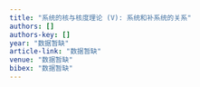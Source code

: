 ```yaml
---
title: "系统的核与核度理论 (V): 系统和补系统的关系"
authors: []
authors-key: []
year: "数据暂缺"
article-link: "数据暂缺"
venue: "数据暂缺"
bibex: "数据暂缺"
---
```


